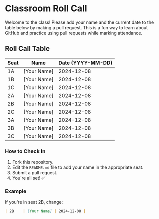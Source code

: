 # Classroom Roll Call

Welcome to the class! Please add your name and the current date to the table below by making a pull request. This is a fun way to learn about GitHub and practice using pull requests while marking attendance.

## Roll Call Table

| Seat  | Name           | Date (YYYY-MM-DD) |
|-------|----------------|--------------------|
| 1A    | [Your Name]    | 2024-12-08        |
| 1B    | [Your Name]    | 2024-12-08        |
| 1C    | [Your Name]    | 2024-12-08        |
| 2A    | [Your Name]    | 2024-12-08        |
| 2B    | [Your Name]    | 2024-12-08        |
| 2C    | [Your Name]    | 2024-12-08        |
| 3A    | [Your Name]    | 2024-12-08        |
| 3B    | [Your Name]    | 2024-12-08        |
| 3C    | [Your Name]    | 2024-12-08        |

### How to Check In
1. Fork this repository.
2. Edit the `README.md` file to add your name in the appropriate seat.
3. Submit a pull request.
4. You're all set! ✅

### Example
If you're in seat 2B, change:
```markdown
| 2B    | [Your Name] | 2024-12-08 |
